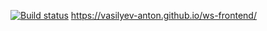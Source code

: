 [![Build status](https://ci.appveyor.com/api/projects/status/ap15bdhs4v8he5d6?svg=true)](https://ci.appveyor.com/project/Vasilyev-Anton/ws-frontend)
https://vasilyev-anton.github.io/ws-frontend/
